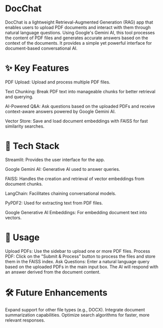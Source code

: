 # DocChat
DocChat is a lightweight Retrieval-Augmented Generation (RAG) app that enables users to upload PDF documents and interact with them through natural language questions. Using Google's Gemini AI, this tool processes the content of PDF files and generates accurate answers based on the context of the documents. It provides a simple yet powerful interface for document-based conversational AI.

# ✨ Key Features
PDF Upload: Upload and process multiple PDF files.

Text Chunking: Break PDF text into manageable chunks for better retrieval and querying.

AI-Powered Q&A: Ask questions based on the uploaded PDFs and receive context-aware answers powered by Google Gemini AI.

Vector Store: Save and load document embeddings with FAISS for fast similarity searches.

# 🔧 Tech Stack
Streamlit: Provides the user interface for the app.

Google Gemini AI: Generative AI used to answer queries.

FAISS: Handles the creation and retrieval of vector embeddings from document chunks.

LangChain: Facilitates chaining conversational models.

PyPDF2: Used for extracting text from PDF files.

Google Generative AI Embeddings: For embedding document text into vectors.

# 🚀 Usage
Upload PDFs: Use the sidebar to upload one or more PDF files.
Process PDF: Click on the "Submit & Process" button to process the files and store them in the FAISS index.
Ask Questions: Enter a natural language query based on the uploaded PDFs in the main input box. The AI will respond with an answer derived from the document content.

# 🛠️ Future Enhancements
Expand support for other file types (e.g., DOCX).
Integrate document summarization capabilities.
Optimize search algorithms for faster, more relevant responses.


